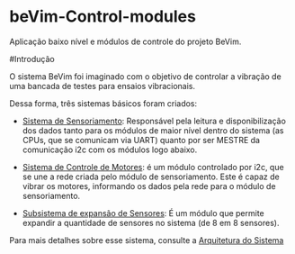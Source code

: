 # beVim-Control-modules
Aplicação baixo nível e módulos de controle do projeto BeVim.

#Introdução

O sistema BeVim foi imaginado com o objetivo de controlar a vibração de uma bancada de testes para ensaios vibracionais.

Dessa forma, três sistemas básicos foram criados: 

* [Sistema de Sensoriamento](Modules/MeasureBoard/Documentation/MeasureBoard.md): Responsável pela leitura e disponibilização dos dados tanto para os módulos de maior nível dentro do sistema (as CPUs, que se comunicam via UART) quanto por ser MESTRE da comunicação i2c com os módulos logo abaixo.

* [Sistema de Controle de Motores](Modules/MotorControlBoard/Documentation/MotorControlBoard.md): é um módulo controlado por i2c, que se une a rede criada pelo módulo de sensoriamento. Este é capaz de vibrar os motores, informando os dados pela rede para o módulo de sensoriamento.

* [Subsistema de expansão de Sensores](Modules/ExpansionBoard/Documentation/ExpansionBoard.md): É um módulo que permite expandir a quantidade de sensores no sistema (de 8 em 8 sensores).

Para mais detalhes sobre esse sistema, consulte a [Arquitetura do Sistema](Simulators/BeVim-Protocol-Simulator/Documentation/SystemArchitecture.md)






